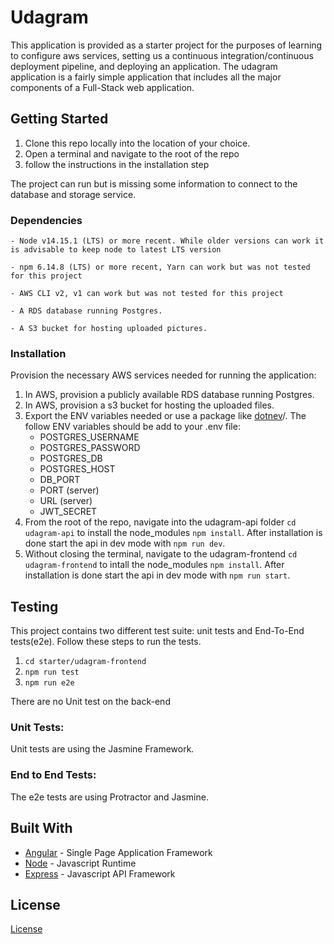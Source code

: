 # Udagram

This application is provided as a starter project for the purposes of learning to configure aws services, setting us a continuous integration/continuous deployment pipeline, and deploying an application. The udagram application is a fairly simple application that includes all the major components of a Full-Stack web application.

## Getting Started

1. Clone this repo locally into the location of your choice.
2. Open a terminal and navigate to the root of the repo
3. follow the instructions in the installation step

The project can run but is missing some information to connect to the database and storage service.

### Dependencies

```
- Node v14.15.1 (LTS) or more recent. While older versions can work it is advisable to keep node to latest LTS version

- npm 6.14.8 (LTS) or more recent, Yarn can work but was not tested for this project

- AWS CLI v2, v1 can work but was not tested for this project

- A RDS database running Postgres.

- A S3 bucket for hosting uploaded pictures.

```

### Installation

Provision the necessary AWS services needed for running the application:

1. In AWS, provision a publicly available RDS database running Postgres.
2. In AWS, provision a s3 bucket for hosting the uploaded files.
3. Export the ENV variables needed or use a package like [dotnev](https://www.npmjs.com/package/dotenv)/. The follow ENV variables should be add to your .env file:
    - POSTGRES_USERNAME
    - POSTGRES_PASSWORD
    - POSTGRES_DB
    - POSTGRES_HOST
    - DB_PORT
    - PORT (server)
    - URL (server)
    - JWT_SECRET
1. From the root of the repo, navigate into the udagram-api folder `cd udagram-api` to install the node_modules `npm install`. After installation is done start the api in dev mode with `npm run dev`.
1. Without closing the terminal, navigate to the udagram-frontend `cd udagram-frontend` to intall the node_modules `npm install`. After installation is done start the api in dev mode with `npm run start`.

## Testing

This project contains two different test suite: unit tests and End-To-End tests(e2e). Follow these steps to run the tests.

1. `cd starter/udagram-frontend`
2. `npm run test`
3. `npm run e2e`

There are no Unit test on the back-end

### Unit Tests:

Unit tests are using the Jasmine Framework.

### End to End Tests:

The e2e tests are using Protractor and Jasmine.

## Built With

- [Angular](https://angular.io/) - Single Page Application Framework
- [Node](https://nodejs.org) - Javascript Runtime
- [Express](https://expressjs.com/) - Javascript API Framework

## License

[License](LICENSE.txt)

